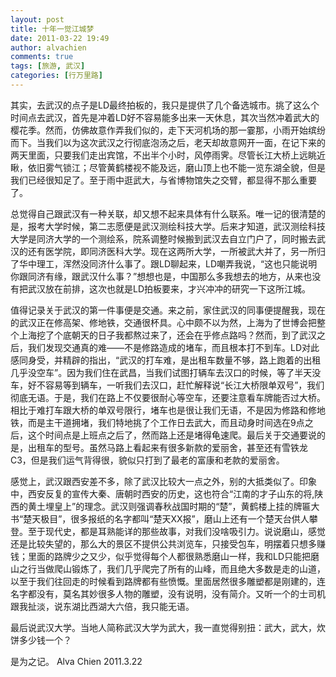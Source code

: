 ```yaml
---
layout: post
title: 十年一觉江城梦
date: 2011-03-22 19:49
author: alvachien
comments: true
tags: [旅游, 武汉]
categories: [行万里路]
---
```

其实，去武汉的点子是LD最终拍板的，我只是提供了几个备选城市。挑了这么个时间点去武汉，首先是冲着LD好不容易能多出来一天休息，其次当然冲着武大的樱花季。然而，仿佛故意作弄我们似的，走下天河机场的那一霎那，小雨开始缤纷而下。当我们以为这次武汉之行彻底泡汤之后，老天却故意网开一面，在记下来的两天里面，只要我们走出宾馆，不出半个小时，风停雨霁。尽管长江大桥上远眺近瞅，依旧雾气锁江；尽管黄鹤楼视不能及远，磨山顶上也不能一览东湖全貌，但是我们已经很知足了。至于雨中逛武大，与省博物馆失之交臂，都显得不那么重要了。

总觉得自己跟武汉有一种关联，却又想不起来具体有什么联系。唯一记的很清楚的是，报考大学时候，第二志愿便是武汉测绘科技大学。后来才知道，武汉测绘科技大学是同济大学的一个测绘系，院系调整时候搬到武汉去自立门户了，同时搬去武汉的还有医学院，即同济医科大学。现在这两所大学，一所被武大并了，另一所归了华中理工，浑然没同济什么事了。跟LD聊起来，LD嘲弄我说，“这也只能说明你跟同济有缘，跟武汉什么事？”想想也是，中国那么多我想去的地方，从来也没有把武汉放在前排，这次也就是LD拍板要来，才兴冲冲的研究一下这所江城。

值得记录关于武汉的第一件事便是交通。来之前，家住武汉的同事便提醒我，现在的武汉正在修高架、修地铁，交通很杯具。心中颇不以为然，上海为了世博会把整个上海挖了个底朝天的日子我都熬过来了，还会在乎修点路吗？然而，到了武汉之后，我们发现交通真的难——不是修路造成的堵车，而且根本打不到车。LD对此感同身受，并精辟的指出，“武汉的打车难，是出租车数量不够，路上跑着的出租几乎没空车”。因为我们住在武昌，当我们试图打辆车去汉口的时候，等了半天没车，好不容易等到辆车，一听我们去汉口，赶忙解释说“长江大桥限单双号”，我们彻底无语。于是，我们在路上不仅要很耐心等空车，还要注意看车牌能否过大桥。相比于难打车跟大桥的单双号限行，堵车也是很让我们无语，不是因为修路和修地铁，而是主干道拥堵，我们特地挑了个工作日去武大，而且动身时间选在9点之后，这个时间点是上班点之后了，然而路上还是堵得龟速爬。最后关于交通要说的是，出租车的型号。虽然马路上看起来有很多新款的爱丽舍，甚至还有雪铁龙C3，但是我们运气背得很，貌似只打到了最老的富康和老款的爱丽舍。

感觉上，武汉跟西安差不多，除了武汉比较大一点之外，别的大抵类似了。印象中，西安反复的宣传大秦、唐朝时西安的历史，这也符合“江南的才子山东的将,陕西的黄土埋皇上”的理念。武汉则强调春秋战国时期的“楚”，黄鹤楼上挂的牌匾大书“楚天极目”，很多报纸的名字都叫“楚天XX报”，磨山上还有一个楚天台供人攀登。至于现代史，都是耳熟能详的那些故事，对我们没啥吸引力。说说磨山，感觉还是比较失望的，那么大的景区不提供公共浏览车，只接受包车，明摆着只想多赚钱；里面的路牌少之又少，似乎觉得每个人都很熟悉磨山一样，我和LD只能把磨山之行当做爬山锻炼了，我们几乎爬完了所有的山峰，而且绝大多数是走的山道，以至于我们往回走的时候看到路牌都有些愤慨。里面居然很多雕塑都是刚建的，连名字都没有，莫名其妙很多人物的雕塑，没有说明，没有简介。又听一个的士司机跟我扯淡，说东湖比西湖大六倍，我只能无语。

最后说武汉大学。当地人简称武汉大学为武大，我一直觉得别扭：武大，武大，炊饼多少钱一个？

是为之记。
Alva Chien
2011.3.22
